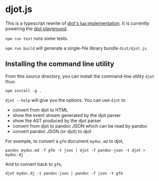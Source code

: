 # djot.js

This is a typescript rewrite of [djot's
lua implementation](https://github.com/jgm/djot).
It is currently powering the [djot
playground](https://djot.net/playground).

`npm run test` runs some tests.

`npm run build` will generate a single-file library bundle `dist/djot.js`.

## Installing the command line utility

From this source directory, you can install the command-line
utility `djot` thus:

```
npm install -g .
```

`djot --help` will give you the options. You can use `djot` to

- convert from djot to HTML
- show the event stream generated by the djot parser
- show the AST produced by the djot parser
- convert from djot to pandoc JSON which can be read by pandoc
- convert pandoc JSON (or djot) to djot

For example, to convert a `gfm` document `mydoc.md` to djot,

```
pandoc mydoc.md -f gfm -t json | djot -f pandoc-json -t djot > mydoc.dj
```

And to convert back to `gfm`,

```
djot mydoc.dj -t pandoc-json | pandoc -f json -t gfm
```

